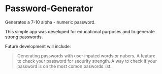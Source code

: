 # Password-Generator

 Generates a 7-10 alpha - numeric password. 

This simple app was developed for educational purposes and to generate strong passwords. 

 Future development will include:
 >Generating passwords with user inputed words or nubers. 
 >A feature to check your password for security strength. 
 >A way to check if your password is on the most comon paswords list. 

